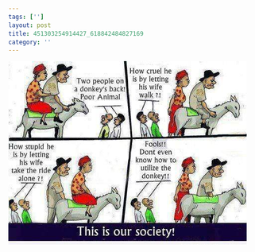 ```yaml
---
tags: ['']
layout: post
title: 451303254914427_618842484827169
category: ''
---
```

![451303254914427_618842484827169](/uploads/2013-8-28-451303254914427_618842484827169.jpg)
